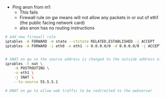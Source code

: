 - Ping anon from m1:
	- This fails
	- Firewall rule on gw means will not allow any packets in or out of eth1 (the public facing network card)
	- also anon has no routing instructions 

```bash
# add new firewall rule
iptables -A FORWARD -m state --ctstate RELATED,ESTABLISHED -j ACCEPT
iptables -A FORWARD -i eth0 -o eth1 -s 0.0.0.0/0 -d 0.0.0.0/0 -j ACCEPT


# SNAT on gw so the source address is changed to the outside address of gw
iprables -t nat \
	-A POSTROUTING \
	-o eth1 \
	-j SNAT \
	--to-source 55.5.5.1

# DNAT on gw to allow web traffic to be redirected to the webserver








```


